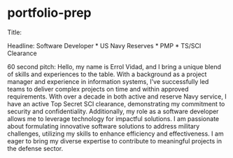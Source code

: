 # portfolio-prep

Title: 

Headline: Software Developer * US Navy Reserves * PMP * TS/SCI Clearance

60 second pitch:
Hello, my name is Errol Vidad, and I bring a unique blend of skills and experiences to the table. With a background as a project manager and experience in information systems, I've successfully led teams to deliver complex projects on time and within approved requirements. With over a decade in both active and reserve Navy service, I have an active Top Secret SCI clearance, demonstrating my commitment to security and confidentiality. Additionally, my role as a software developer allows me to leverage technology for impactful solutions. I am passionate about formulating innovative software solutions to address military challenges, utilizing my skills to enhance efficiency and effectiveness. I am eager to bring my diverse expertise to contribute to meaningful projects in the defense sector.
